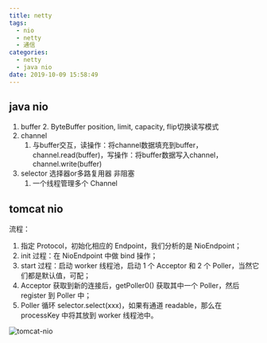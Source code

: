 ```yaml
---
title: netty
tags:
  - nio
  - netty
  - 通信
categories:
  - netty
  - java nio
date: 2019-10-09 15:58:49
---
```


## java nio
1. buffer
   2. ByteBuffer position, limit, capacity, flip切换读写模式
2. channel
   1. 与buffer交互，读操作：将channel数据填充到buffer，channel.read(buffer)，写操作：将buffer数据写入channel，channel.write(buffer)
3. selector 选择器or多路复用器 非阻塞
   1. 一个线程管理多个 Channel





## tomcat nio

流程：

1. 指定 Protocol，初始化相应的 Endpoint，我们分析的是 NioEndpoint；
2. init 过程：在 NioEndpoint 中做 bind 操作；
3. start 过程：启动 worker 线程池，启动 1 个 Acceptor 和 2 个 Poller，当然它们都是默认值，可配；
4. Acceptor 获取到新的连接后，getPoller0() 获取其中一个 Poller，然后 register 到 Poller 中；
5. Poller 循环 selector.select(xxx)，如果有通道 readable，那么在 processKey 中将其放到 worker 线程池中。

![tomcat-nio](/github/northernw.github.io/image/tomcat-nio.png)

